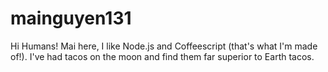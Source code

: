 # mainguyen131

Hi Humans!
Mai here, I like Node.js and Coffeescript (that's what I'm made of!).
I've had tacos on the moon and find them far superior to Earth tacos.
